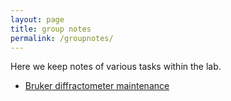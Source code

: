 ```yaml
---
layout: page
title: group notes
permalink: /groupnotes/
---
```


Here we keep notes of various tasks within the lab.

* [Bruker diffractometer maintenance](/groupnotes/Bruker/)  
